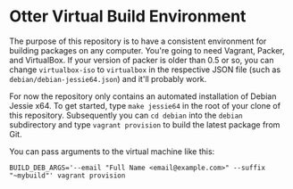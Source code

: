 # Otter Virtual Build Environment

The purpose of this repository is to have a consistent environment for building packages on any computer. You're going to need Vagrant, Packer, and VirtualBox. If your version of packer is older than 0.5 or so, you can change `virtualbox-iso` to `virtualbox` in the respective JSON file (such as `debian/debian-jessie64.json`) and it'll probably work.

For now the repository only contains an automated installation of Debian Jessie x64. To get started, type `make jessie64` in the root of your clone of this repository. Subsequently you can `cd debian` into the `debian` subdirectory and type `vagrant provision` to build the latest package from Git.

You can pass arguments to the virtual machine like this:

```
BUILD_DEB_ARGS='--email "Full Name <email@example.com>" --suffix "~mybuild"' vagrant provision
```
